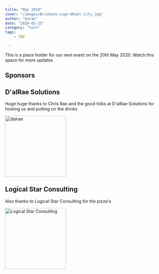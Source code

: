 ```yaml
---
title: "May 2020"
cover: "/images/Brisbane-Logo-Wheel-City.jpg"
author: "katan"
date: "2020-02-25"
category: "tech"
tags:
    - TBD

---
```


This is a place holder for our next event on the 20th May 2020.  Watch this space for more updates  

## Sponsors

## D'alRae Solutions

Huge huge thanks to Chris Rae and the good folks at D'alRae Solutions for hosting us and putting on the drinks

<img src="/images/sponsor logos/dalrae logo.png" alt="dalrae" width="200"/>
</br>

## Logical Star Consulting

Also thanks to Logical Star Consulting for the pizza's

<img src="/images/sponsor logos/Logical Star Consulting Logo.png" alt="Logical Star Consulting" width="200"/>
